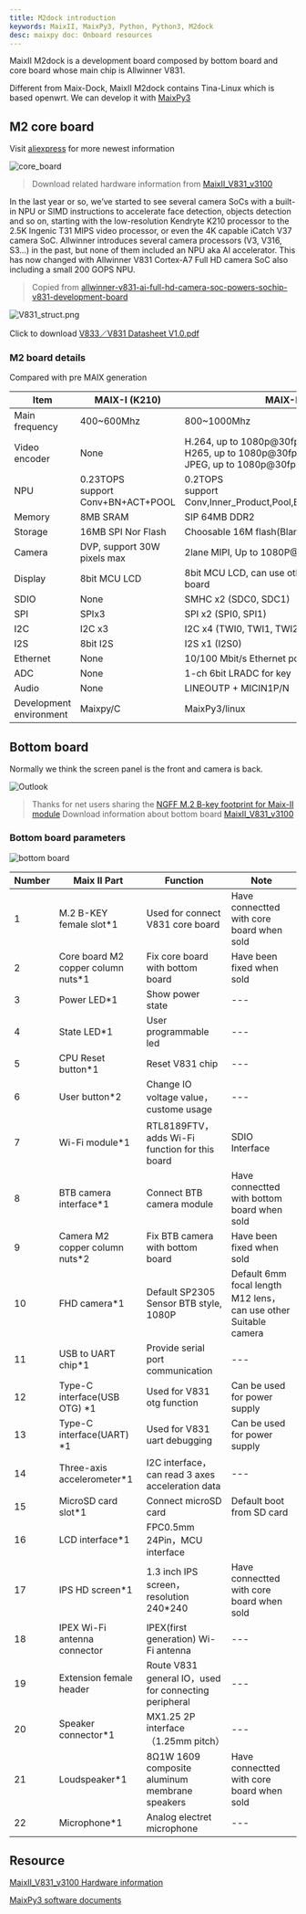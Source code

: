 ```yaml
---
title: M2dock introduction
keywords: MaixII, MaixPy3, Python, Python3, M2dock
desc: maixpy doc: Onboard resources
---
```


MaixII M2dock is a development board composed by bottom board and core board whose main chip is Allwinner V831.

Different from Maix-Dock, MaixII M2dock contains Tina-Linux which is based openwrt. We can develop it with [MaixPy3]()

## M2 core board

Visit [aliexpress](https://www.aliexpress.com/item/1005002538932487.html?pdp_ext_f=%7B%22sku_id%22:%2212000028593772620%22,%22ship_from%22:%22%22%7D&gps-id=pcStoreJustForYou&scm=1007.23125.137358.0&scm_id=1007.23125.137358.0&scm-url=1007.23125.137358.0&pvid=02eb4995-f1f4-42bd-a44e-ae4398b87e19&spm=a2g0o.store_pc_home.smartJustForYou_6001928813305.0) for more newest information

![core_board](./../../../zh/maixII/M2/asserts/maix_v831.jpg)

> Download related hardware information from [MaixII_V831_v3100](https://api.dl.sipeed.com/shareURL/MaixII/MaixII-Dock/HDK/Sipeed_MaixII_V831/MaixII_V831_v3100)

In the last year or so, we’ve started to see several camera SoCs with a built-in NPU or SIMD instructions to accelerate face detection, objects detection and so on, starting with the low-resolution Kendryte K210 processor to the 2.5K Ingenic T31 MIPS video processor, or even the 4K capable iCatch V37 camera SoC. Allwinner introduces several camera processors (V3, V316, S3…) in the past, but none of them included an NPU aka AI accelerator. This has now changed with Allwinner V831 Cortex-A7 Full HD camera SoC also including a small 200 GOPS NPU.

> Copied from [allwinner-v831-ai-full-hd-camera-soc-powers-sochip-v831-development-board](https://www.cnx-software.com/2020/04/28/allwinner-v831-ai-full-hd-camera-soc-powers-sochip-v831-development-board/)

![V831_struct.png](./../../../zh/maixII/M2/asserts/V831_struct.png)

Click to download [V833／V831 Datasheet V1.0.pdf](https://linux-sunxi.org/images/b/b9/V833%EF%BC%8FV831_Datasheet_V1.0.pdf)

### M2 board details

Compared with pre MAIX generation

| Item                    | MAIX-I (K210)                        | MAIX-II (V831)                                                                 |
| ----------------------- | ------------------------------------ | ------------------------------------------------------------------------------ |
| Main frequency          | 400~600Mhz                           | 800~1000Mhz                                                                    |
| Video encoder           | None                                 | H.264, up to 1080p@30fps<br>H265, up to 1080p@30fps<br>JPEG, up to 1080p@30fps |
| NPU                     | 0.23TOPS<br>support Conv+BN+ACT+POOL | 0.2TOPS<br>support Conv,Inner_Product,Pool,Eltwise,ACT,BN,Split,Concat         |
| Memory                  | 8MB SRAM                             | SIP 64MB DDR2                                                                  |
| Storage                 | 16MB SPI Nor Flash                   | Choosable 16M flash(Blank default)                                             |
| Camera                  | DVP, support 30W pixels max          | 2lane MIPI, Up to 1080P@60fps                                                  |
| Display                 | 8bit MCU LCD                         | 8bit MCU LCD, can use other screen by convert board                            |
| SDIO                    | None                                 | SMHC x2 (SDC0, SDC1)                                                           |
| SPI                     | SPIx3                                | SPI x2 (SPI0, SPI1)                                                            |
| I2C                     | I2C x3                               | I2C x4 (TWI0, TWI1, TWI2, TWI3)                                                |
| I2S                     | 8bit I2S                             | I2S x1 (I2S0)                                                                  |
| Ethernet                | None                                 | 10/100 Mbit/s Ethernet port with RMII interface                                |
| ADC                     | None                                 | 1-ch 6bit LRADC for key                                                        |
| Audio                   | None                                 | LINEOUTP + MICIN1P/N                                                           |
| Development environment | Maixpy/C                             | MaixPy3/linux                                                                  |

## Bottom board

Normally we think the screen panel is the front and camera is back.

![Outlook](./../../../zh/maixII/M2/asserts/m2dock.jpg)

> Thanks for net users sharing the [NGFF M.2 B-key footprint for Maix-II module](https://bbs.elecfans.com/jishu_2036119_1_1.html)
> Download information about bottom board [MaixII_V831_v3100](https://api.dl.sipeed.com/shareURL/MaixII/MaixII-Dock/HDK/Sipeed_MaixII_V831/MaixII_V831_v3100)

### Bottom board parameters

![bottom board](./../../../zh/maixII/M2/asserts/M2Dock_pin.jpg)

| Number | Maix II Part                       | Function                                              | Note                                                             |
| ------ | ---------------------------------- | ----------------------------------------------------- | ---------------------------------------------------------------- |
| 1      | M.2 B-KEY female slot*1            | Used for connect V831 core board                      | Have connectted with core board when sold                        |
| 2      | Core board M2 copper column nuts*1 | Fix core board with bottom board                      | Have been fixed when sold                                        |
| 3      | Power LED*1                        | Show power state                                      | ---                                                              |
| 4      | State LED*1                        | User programmable led                                 | ---                                                              |
| 5      | CPU Reset button*1                 | Reset V831 chip                                       | ---                                                              |
| 6      | User button*2                      | Change IO voltage value，custome usage                | ---                                                              |
| 7      | Wi-Fi module*1                     | RTL8189FTV，adds Wi-Fi function for this board        | SDIO Interface                                                   |
| 8      | BTB camera interface*1             | Connect BTB camera module                             | Have connectted with bottom board when sold                      |
| 9      | Camera M2 copper column nuts*2     | Fix BTB camera with bottom board                      | Have been fixed when sold                                        |
| 10     | FHD camera*1                       | Default SP2305 Sensor BTB style, 1080P                | Default 6mm focal length M12 lens，can use other Suitable camera |
| 11     | USB to UART chip*1                 | Provide serial port communication                     | ---                                                              |
| 12     | Type-C interface(USB OTG) *1       | Used for V831 otg function                            | Can be used for power supply                                     |
| 13     | Type-C interface(UART) *1          | Used for V831 uart debugging                          | Can be used for power supply                                     |
| 14     | Three-axis accelerometer*1         | I2C interface，can read 3 axes acceleration data      | ---                                                              |
| 15     | MicroSD card slot*1                | Connect microSD card                                  | Default boot from SD card                                        |
| 16     | LCD interface*1                    | FPC0.5mm 24Pin，MCU interface                         |                                                                  |
| 17     | IPS HD screen\*1                   | 1.3 inch IPS screen，resolution 240\*240              | Have connectted with core board when sold                        |
| 18     | IPEX Wi-Fi antenna connector       | IPEX(first generation) Wi-Fi antenna                  | ---                                                              |
| 19     | Extension female header            | Route V831 general IO，used for connecting peripheral | ---                                                              |
| 20     | Speaker connector*1                | MX1.25 2P interface（1.25mm pitch）                   | ---                                                              |
| 21     | Loudspeaker*1                      | 8Ω1W 1609 composite aluminum membrane speakers        | Have connectted with core board when sold                        |
| 22     | Microphone*1                       | Analog electret microphone                            | ---                                                              |

## Resource

[MaixII_V831_v3100 Hardware information](https://api.dl.sipeed.com/shareURL/MaixII/MaixII-Dock/HDK/Sipeed_MaixII_V831/MaixII_V831_v3100)

[MaixPy3 software documents]()